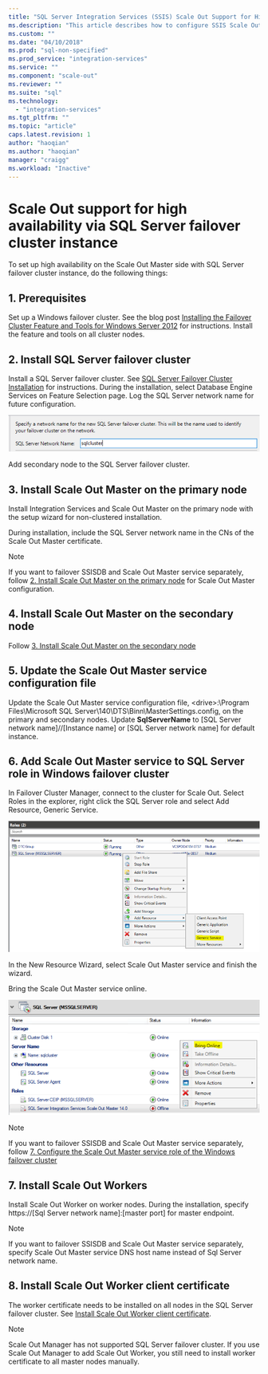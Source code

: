 ```yaml
---
title: "SQL Server Integration Services (SSIS) Scale Out Support for High Availability via SQL Server Failover Cluster Instance| Microsoft Docs"
ms.description: "This article describes how to configure SSIS Scale Out for high availability with SQL Server failover cluster instance"
ms.custom: ""
ms.date: "04/10/2018"
ms.prod: "sql-non-specified"
ms.prod_service: "integration-services"
ms.service: ""
ms.component: "scale-out"
ms.reviewer: ""
ms.suite: "sql"
ms.technology: 
  - "integration-services"
ms.tgt_pltfrm: ""
ms.topic: "article"
caps.latest.revision: 1
author: "haoqian"
ms.author: "haoqian"
manager: "craigg"
ms.workload: "Inactive"
---
```

# Scale Out support for high availability via SQL Server failover cluster instance

To set up high availability on the Scale Out Master side with SQL Server failover cluster instance, do the following things:

## 1. Prerequisites
Set up a Windows failover cluster. See the blog post [Installing the Failover Cluster Feature and Tools for Windows Server 2012](http://blogs.msdn.com/b/clustering/archive/2012/04/06/10291601.aspx) for instructions. Install the feature and tools on all cluster nodes.

## 2. Install SQL Server failover cluster
Install a SQL Server failover cluster. See [SQL Server Failover Cluster Installation](../../sql-server/failover-clusters/install/sql-server-failover-cluster-installation.md") for instructions. During the installation, select Database Engine Services on Feature Selection page. Log the SQL Server network name for future configuration.

![SQL network name](media/sql-network-name.PNG)

Add secondary node to the SQL Server failover cluster.

## 3. Install Scale Out Master on the primary node
Install Integration Services and Scale Out Master on the primary node with the setup wizard for non-clustered installation. 

During installation, include the SQL Server network name in the CNs of the Scale Out Master certificate.

> [!NOTE]
> If you want to failover SSISDB and Scale Out Master service separately, follow [2. Install Scale Out Master on the primary node](scale-out-support-for-high-availability.md#2-install-scale-out-master-on-the-primary-node) for Scale Out Master configuration.

## 4. Install Scale Out Master on the secondary node
Follow [3. Install Scale Out Master on the secondary node](scale-out-support-for-high-availability.md#3-install-scale-out-master-on-the-secondary-node)

## 5. Update the Scale Out Master service configuration file
Update the Scale Out Master service configuration file, 
\<drive\>:\Program Files\Microsoft SQL Server\140\DTS\Binn\MasterSettings.config, on the primary and secondary nodes. Update **SqlServerName** to [SQL Server network name]//[Instance name] or [SQL Server network name] for default instance.

## 6. Add Scale Out Master service to SQL Server role in Windows failover cluster
In Failover Cluster Manager, connect to the cluster for Scale Out. Select Roles in the explorer, right click the SQL Server role and select Add Resource, Generic Service. 

![Generic service](media/generic-service.PNG)

In the New Resource Wizard, select Scale Out Master service and finish the wizard. 

Bring the Scale Out Master service online.

![Bring online](media/bring-online.PNG)

> [!NOTE]
> If you want to failover SSISDB and Scale Out Master service separately, follow [7. Configure the Scale Out Master service role of the Windows failover cluster](scale-out-support-for-high-availability.md#7-configure-the-scale-out-master-service-role-of-the-windows-failover-cluster)

## 7. Install Scale Out Workers
Install Scale Out Worker on worker nodes. During the installation, specify https://[Sql Server network name]:[master port] for master endpoint. 

> [!NOTE]
> If you want to failover SSISDB and Scale Out Master service separately, specify Scale Out Master service DNS host name instead of Sql Server network name.

## 8. Install Scale Out Worker client certificate
The worker certificate needs to be installed on all nodes in the SQL Server failover cluster. See [Install Scale Out Worker client certificate](walkthrough-set-up-integration-services-scale-out.md#InstallCert).

> [!NOTE]
> Scale Out Manager has not supported SQL Server failover cluster. If you use Scale Out Manager to add Scale Out Worker, you still need to install worker certificate to all master nodes manually.
